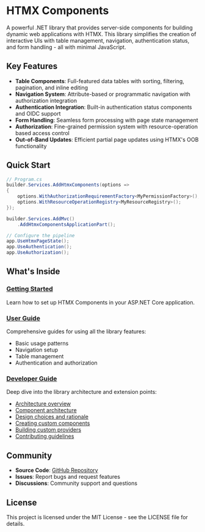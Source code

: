 # HTMX Components

A powerful .NET library that provides server-side components for building dynamic web applications with HTMX. This library simplifies the creation of interactive UIs with table management, navigation, authentication status, and form handling - all with minimal JavaScript.

## Key Features

- **Table Components**: Full-featured data tables with sorting, filtering, pagination, and inline editing
- **Navigation System**: Attribute-based or programmatic navigation with authorization integration
- **Authentication Integration**: Built-in authentication status components and OIDC support
- **Form Handling**: Seamless form processing with page state management
- **Authorization**: Fine-grained permission system with resource-operation based access control
- **Out-of-Band Updates**: Efficient partial page updates using HTMX's OOB functionality

## Quick Start

```csharp
// Program.cs
builder.Services.AddHtmxComponents(options =>
{
    options.WithAuthorizationRequirementFactory<MyPermissionFactory>();
    options.WithResourceOperationRegistry<MyResourceRegistry>();
});

builder.Services.AddMvc()
    .AddHtmxComponentsApplicationPart();

// Configure the pipeline
app.UseHtmxPageState();
app.UseAuthentication();
app.UseAuthorization();
```

## What's Inside

### [Getting Started](articles/getting-started.md)
Learn how to set up HTMX Components in your ASP.NET Core application.

### [User Guide](articles/user-guide/basic-usage.md)
Comprehensive guides for using all the library features:
- Basic usage patterns
- Navigation setup
- Table management
- Authentication and authorization

### [Developer Guide](articles/developer-guide/architecture.md)
Deep dive into the library architecture and extension points:
- [Architecture overview](articles/developer-guide/architecture.md)
- [Component architecture](articles/developer-guide/component-architecture.md)
- [Design choices and rationale](articles/developer-guide/design-choices.md)
- [Creating custom components](articles/developer-guide/extending.md)
- [Building custom providers](articles/developer-guide/custom-providers.md)
- [Contributing guidelines](articles/developer-guide/contributing.md)

## Community

- **Source Code**: [GitHub Repository](https://github.com/your-org/htmx-components)
- **Issues**: Report bugs and request features
- **Discussions**: Community support and questions

## License

This project is licensed under the MIT License - see the LICENSE file for details.
